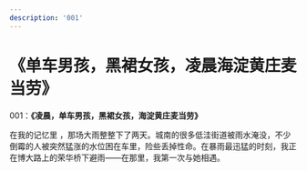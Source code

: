 ```yaml
---
description: '001'
---
```


# 《单车男孩，黑裙女孩，凌晨海淀黄庄麦当劳》

001：**《凌晨，单车男孩，黑裙女孩，海淀黄庄麦当劳》**



在我的记忆里 ，那场大雨整整下了两天。城南的很多低洼街道被雨水淹没，不少倒霉的人被突然猛涨的水位困在车里，险些丢掉性命。在暴雨最迅猛的时刻，我正在博大路上的荣华桥下避雨——在那里，我第一次与她相遇。


